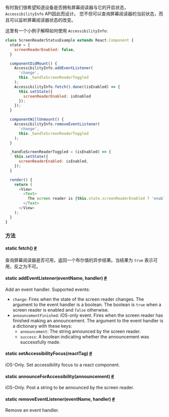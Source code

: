 有时我们很希望知道设备是否拥有屏幕阅读器与它的开启状态， `AccessibilityInfo` API因此而设计。 您不但可以查询屏幕阅读器的当前状态，而且可以监听屏幕阅读器状态的改变。

这里有一个小例子解释如何使用 `AccessibilityInfo`:

```js
class ScreenReaderStatusExample extends React.Component {
  state = {
    screenReaderEnabled: false,
  }

  componentDidMount() {
    AccessibilityInfo.addEventListener(
      'change',
      this._handleScreenReaderToggled
    );
    AccessibilityInfo.fetch().done((isEnabled) => {
      this.setState({
        screenReaderEnabled: isEnabled
      });
    });
  }

  componentWillUnmount() {
    AccessibilityInfo.removeEventListener(
      'change',
      this._handleScreenReaderToggled
    );
  }

  _handleScreenReaderToggled = (isEnabled) => {
    this.setState({
      screenReaderEnabled: isEnabled,
    });
  }

  render() {
    return (
      <View>
        <Text>
          The screen reader is {this.state.screenReaderEnabled ? 'enabled' : 'disabled'}.
        </Text>
      </View>
    );
  }
}
```

### 方法

<div class="props">
    <div class="prop"><h4 class="methodTitle"><a class="anchor" name="fetch"></a><span class="methodType">static </span>fetch<span
            class="methodType">()</span> <a class="hash-link" href="#fetch">#</a></h4>
        <div><p>查询屏幕阅读器是否可用，返回一个布尔值的异步结果。当结果为 <code>true</code> 表示可用，反之为不可。</div>
    </div>
    <div class="prop"><h4 class="methodTitle"><a class="anchor" name="addeventlistener"></a><span class="methodType">static </span>addEventListener<span
            class="methodType">(eventName, handler)</span> <a class="hash-link"
                                                              href="#addeventlistener">#</a>
    </h4>
        <div><p>Add an event handler. Supported events:</p>
            <ul>
                <li><code>change</code>: Fires when the state of the screen reader changes. The argument
                    to the event handler is a boolean. The boolean is <code>true</code> when a screen
                    reader is enabled and <code>false</code> otherwise.
                </li>
                <li><code>announcementFinished</code>: iOS-only event. Fires when the screen reader has
                    finished making an announcement. The argument to the event handler is a dictionary
                    with these keys:
                    <ul>
                        <li><code>announcement</code>: The string announced by the screen reader.</li>
                        <li><code>success</code>: A boolean indicating whether the announcement was successfully made.
                        </li>
                    </ul>
                </li>
            </ul>
        </div>
    </div>
    <div class="prop"><h4 class="methodTitle"><a class="anchor" name="setaccessibilityfocus"></a><span
            class="methodType">static </span>setAccessibilityFocus<span class="methodType">(reactTag)</span> <a
            class="hash-link" href="#setaccessibilityfocus">#</a></h4>
        <div><p>iOS-Only. Set accessibility focus to a react component.</p></div>
    </div>
    <div class="prop"><h4 class="methodTitle"><a class="anchor" name="announceforaccessibility"></a><span
            class="methodType">static </span>announceForAccessibility<span class="methodType">(announcement)</span> <a
            class="hash-link" href="#announceforaccessibility">#</a></h4>
        <div><p>iOS-Only. Post a string to be announced by the screen reader.</p></div>
    </div>
    <div class="prop"><h4 class="methodTitle"><a class="anchor" name="removeeventlistener"></a><span class="methodType">static </span>removeEventListener<span
            class="methodType">(eventName, handler)</span> <a class="hash-link"
                                                              href="#removeeventlistener">#</a>
    </h4>
        <div><p>Remove an event handler.</p></div>
    </div>
</div>
